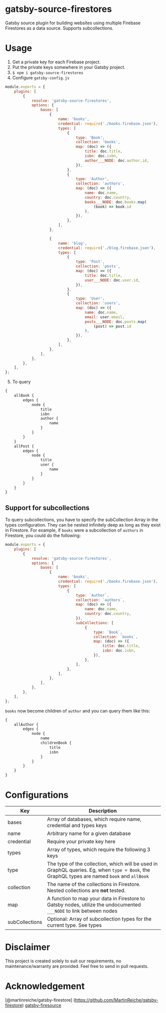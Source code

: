 # gatsby-source-firestores

Gatsby source plugin for building websites using multiple Firebase Firestores as a data source. Supports subcollections.

# Usage

1. Get a private key for each Firebase project.
2. Put the private keys somewhere in your Gatsby project.
3. `$ npm i gatsby-source-firestores`
4. Configure `gatsby-config.js`

```javascript
module.exports = {
    plugins: [
        {
            resolve: 'gatsby-source-firestores',
            options: {
                bases: [
                    {
                        name: 'books',
                        credential: require('./books.firebase.json'),
                        types: [
                            {
                                type: 'Book',
                                collection: 'books',
                                map: (doc) => ({
                                    title: doc.title,
                                    isbn: doc.isbn,
                                    author___NODE: doc.author.id,
                                }),
                            },
                            {
                                type: 'Author',
                                collection: 'authors',
                                map: (doc) => ({
                                    name: doc.name,
                                    country: doc.country,
                                    books___NODE: doc.books.map(
                                        (book) => book.id
                                    ),
                                }),
                            },
                        ],
                    },

                    {
                        name: 'blog',
                        credential: require('./blog.firebase.json'),
                        types: [
                            {
                                type: 'Post',
                                collection: 'posts',
                                map: (doc) => ({
                                    title: doc.title,
                                    user___NODE: doc.user.id,
                                }),
                            },
                            {
                                type: 'User',
                                collection: 'users',
                                map: (doc) => ({
                                    name: doc.name,
                                    email: user.email,
                                    posts___NODE: doc.posts.map(
                                        (post) => post.id
                                    ),
                                }),
                            },
                        ],
                    },
                ],
            },
        },
    ],
};
```

5. To query

```graphql
{
    allBook {
        edges {
            node {
                title
                isbn
                author {
                    name
                }
            }
        }
    }
    allPost {
        edges {
            node {
                title
                user {
                    name
                }
            }
        }
    }
}
```

## Support for subcollections

To query subcollections, you have to specify the subCollection Array in the types configuration.
They can be nested infinitely deep as long as they exist in Firestore. For example, if `books` were
a subcollection of `authors` in Firestore, you could do the following:

```javascript
module.exports = {
    plugins: [
        {
            resolve: 'gatsby-source-firestores',
            options: {
                bases: [
                    {
                        name: 'books',
                        credential: require('./books.firebase.json'),
                        types: [
                            {
                                type: `Author`,
                                collection: `authors`,
                                map: (doc) => ({
                                    name: doc.name,
                                    country: doc.country,
                                }),
                                subCollections: [
                                    {
                                        type: `Book`,
                                        collection: `books`,
                                        map: (doc) => ({
                                            title: doc.title,
                                            isbn: doc.isbn,
                                        }),
                                    },
                                ],
                            },
                        ],
                    },
                ],
            },
        },
    ],
};
```

`books` now become children of `author` and you can query them like this:

```graphql
{
    allAuthor {
        edges {
            node {
                name
                childrenBook {
                    title
                    isbn
                }
            }
        }
    }
}
```

# Configurations

| Key            | Description                                                                                                                                 |
| -------------- | ------------------------------------------------------------------------------------------------------------------------------------------- |
| bases          | Array of databases, which require name, credential and types keys                                                                           |
| name           | Arbitrary name for a given database                                                                                                         |
| credential     | Require your private key here                                                                                                               |
| types          | Array of types, which require the following 3 keys                                                                                          |
| type           | The type of the collection, which will be used in GraphQL queries. Eg, when `type = Book`, the GraphQL types are named `book` and `allBook` |
| collection     | The name of the collections in Firestore. Nested collections are **not** tested.                                                            |
| map            | A function to map your data in Firestore to Gatsby nodes, utilize the undocumented `___NODE` to link between nodes                          |
| subCollections | Optional: Array of subcollection types for the current type. See types                                                                      |

# Disclaimer

This project is created solely to suit our requirements, no maintenance/warranty are provided. Feel free to send in pull requests.

# Acknowledgement

[@martinreiche/gatsby-firestore] (https://github.com/MartinReiche/gatsby-firestore)
[gatsby-firesource](https://github.com/tomphill/gatsby-firesource)
